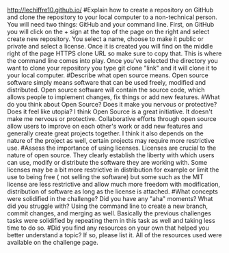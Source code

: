 http://lechiffre10.github.io/
#Explain how to create a repository on GitHub and clone the repository to your local computer to a non-technical person.
You will need two things: GitHub and your command line. First, on GitHub you will click on the + sign at the top of the page on the right and select create new repository. You select a name, choose to make it public or private and select a license. Once it is created you will find on the middle right of the page HTTPS clone URL so make sure to copy that. This is where the command line comes into play. Once you've selected the directory you want to clone your repository you type git clone "link" and it will clone it to your local computer.
#Describe what open source means.
Open source software simply means software that can be used freely, modified and distributed. Open source software will contain the source code, which allows people to implement changes, fix things or add new features. 
#What do you think about Open Source? Does it make you nervous or protective? Does it feel like utopia?
I think Open Source is a great initiative. It doesn't make me nervous or protective. Collaborative efforts through open source allow users to improve on each other's work or add new features and generally create great projects together. I think it also depends on the nature of the project as well, certain projects may require more restrictive use.
#Assess the importance of using licenses.
Licenses are crucial to the nature of open source. They clearly establish the liberty with which users can use, modify or distribute the software they are working with. Some licenses may be a bit more restrictive in distribution for example or limit the use to being free ( not selling the software) but some such as the MIT license are less restrictive and allow much more freedom with modification, distribution of software as long as the license is attached.
#What concepts were solidified in the challenge? Did you have any "aha" moments? What did you struggle with?
Using the command line to create a new branch, commit changes, and merging as well. Basically the previous challenges tasks were solidified by repeating them in this task as well and taking less time to do so.
#Did you find any resources on your own that helped you better understand a topic? If so, please list it.
All of the resources used were available on the challenge page.